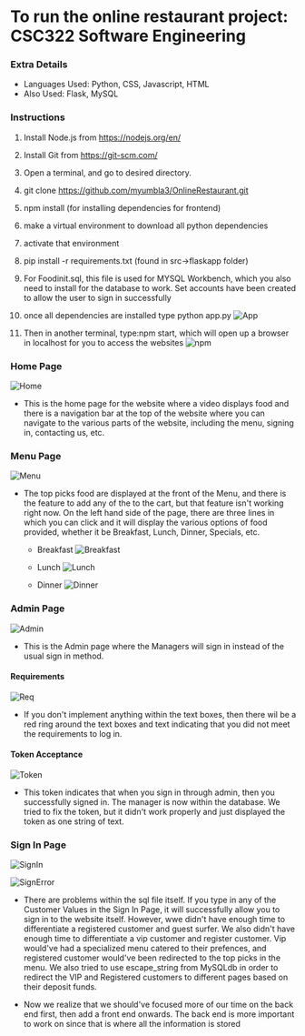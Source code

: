# To run the online restaurant project: CSC322 Software Engineering

### Extra Details
- Languages Used: Python, CSS, Javascript, HTML
- Also Used: Flask, MySQL

### Instructions

1. Install Node.js from https://nodejs.org/en/
2. Install Git from https://git-scm.com/
3. Open a terminal, and go to desired directory.
4. git clone https://github.com/myumbla3/OnlineRestaurant.git
5. npm install (for installing dependencies for frontend)
6. make a virtual environment to download all python dependencies
7. activate that environment
8. pip install -r requirements.txt (found in src->flaskapp folder)
9. For Foodinit.sql, this file is used for MYSQL Workbench, which you also need to install for the database
   to work. Set accounts have been created to allow the user to sign in successfully
10. once all dependencies are installed type python app.py
![App](https://github.com/myumbla3/OnlineRestaurant/blob/main/RImages/app.png)

11. Then in another terminal, type:npm start, which will open up a browser in localhost for you to access the websites
![npm](https://github.com/myumbla3/OnlineRestaurant/blob/main/RImages/npm.png)

### Home Page
![Home](https://github.com/myumbla3/OnlineRestaurant/blob/main/RImages/home.png)

- This is the home page for the website where a video displays food and there is a navigation bar at the top of the website where you can navigate to
  the various parts of the website, including the menu, signing in, contacting us, etc.

### Menu Page
![Menu](https://github.com/myumbla3/OnlineRestaurant/blob/main/RImages/Menu.png)

- The top picks food are displayed at the front of the Menu, and there is the feature to add any of the to the cart, but that feature isn't working right now.
  On the left hand side of the page, there are three lines in which you can click and it will display the various options of food provided, whether it be
  Breakfast, Lunch, Dinner, Specials, etc.
  
  - Breakfast
   ![Breakfast](https://github.com/myumbla3/OnlineRestaurant/blob/main/RImages/Breakfast.png)
   
  - Lunch
   ![Lunch](https://github.com/myumbla3/OnlineRestaurant/blob/main/RImages/lunch.png)
   
  - Dinner
   ![Dinner](https://github.com/myumbla3/OnlineRestaurant/blob/main/RImages/Dinner.png)
   
### Admin Page
![Admin](https://github.com/myumbla3/OnlineRestaurant/blob/main/RImages/admin.png)

- This is the Admin page where the Managers will sign in instead of the usual sign in method.

#### Requirements
![Req](https://github.com/myumbla3/OnlineRestaurant/blob/main/RImages/AdminReq.png)

- If you don't implement anything within the text boxes, then there wil be a red ring around the text boxes and text indicating that
  you did not meet the requirements to log in.
  
#### Token Acceptance
![Token](https://github.com/myumbla3/OnlineRestaurant/blob/main/RImages/token.png)

- This token indicates that when you sign in through admin, then you successfully signed in. The manager is now within the database. We tried to fix the token, but
  it didn't work properly and just displayed the token as one string of text.

### Sign In Page
![SignIn](https://github.com/myumbla3/OnlineRestaurant/blob/main/RImages/SignIn.png)

![SignError](https://github.com/myumbla3/OnlineRestaurant/blob/main/RImages/signerror.png)

- There are problems within the sql file itself. If you type in any of the Customer Values in the Sign In Page,
  it will successfully allow you to sign in to the website itself. However, wwe didn't have enough time 
  to differentiate a registered customer and guest surfer. We also didn't have enough time to differentiate a vip customer and register customer. Vip would've had a 
  specialized menu catered to their prefences, and registered customer would've been redirected to the top picks in the menu. We also tried to use escape_string from
  MySQLdb in order to redirect the VIP and Registered customers to different pages based on their deposit funds.
  
- Now we realize that we should've focused more of our time on the back end first, then add a front end onwards. The back end is more important to work on since that is where
  all the information is stored

